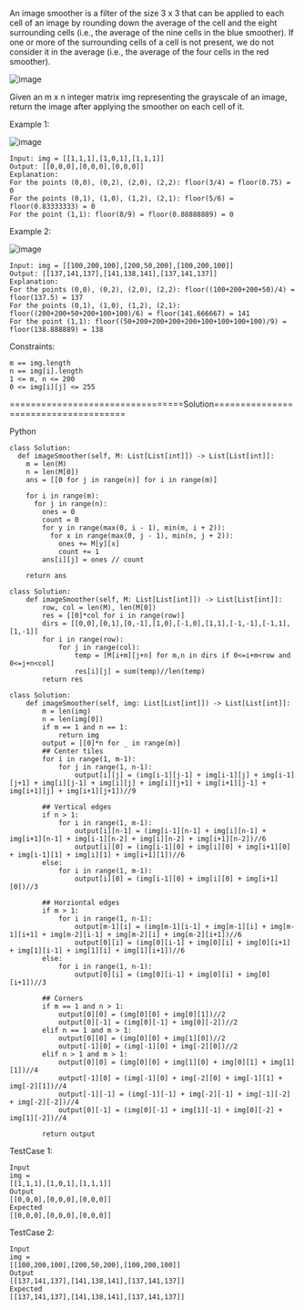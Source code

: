An image smoother is a filter of the size 3 x 3 that can be applied to each cell of an image by rounding down the average of the cell and the eight surrounding cells (i.e., the average of the nine cells in the blue smoother). If one or more of the surrounding cells of a cell is not present, we do not consider it in the average (i.e., the average of the four cells in the red smoother).

![image](https://github.com/Pughal/leetcode_solutions/assets/22728867/62ba7cca-b227-4037-95be-b9a9b6e7c2a3)

Given an m x n integer matrix img representing the grayscale of an image, return the image after applying the smoother on each cell of it.

Example 1:

![image](https://github.com/Pughal/leetcode_solutions/assets/22728867/48a00b16-1239-4998-a600-09ba74d41244)

```
Input: img = [[1,1,1],[1,0,1],[1,1,1]]
Output: [[0,0,0],[0,0,0],[0,0,0]]
Explanation:
For the points (0,0), (0,2), (2,0), (2,2): floor(3/4) = floor(0.75) = 0
For the points (0,1), (1,0), (1,2), (2,1): floor(5/6) = floor(0.83333333) = 0
For the point (1,1): floor(8/9) = floor(0.88888889) = 0
```

Example 2:

![image](https://github.com/Pughal/leetcode_solutions/assets/22728867/490cba79-39aa-4642-ad0d-0b52667cfad7)

```
Input: img = [[100,200,100],[200,50,200],[100,200,100]]
Output: [[137,141,137],[141,138,141],[137,141,137]]
Explanation:
For the points (0,0), (0,2), (2,0), (2,2): floor((100+200+200+50)/4) = floor(137.5) = 137
For the points (0,1), (1,0), (1,2), (2,1): floor((200+200+50+200+100+100)/6) = floor(141.666667) = 141
For the point (1,1): floor((50+200+200+200+200+100+100+100+100)/9) = floor(138.888889) = 138
``` 

Constraints:
```
m == img.length
n == img[i].length
1 <= m, n <= 200
0 <= img[i][j] <= 255
```


=================================Solution=====================================

Python

```
class Solution:
  def imageSmoother(self, M: List[List[int]]) -> List[List[int]]:
    m = len(M)
    n = len(M[0])
    ans = [[0 for j in range(n)] for i in range(m)]

    for i in range(m):
      for j in range(n):
        ones = 0
        count = 0
        for y in range(max(0, i - 1), min(m, i + 2)):
          for x in range(max(0, j - 1), min(n, j + 2)):
            ones += M[y][x]
            count += 1
        ans[i][j] = ones // count

    return ans
```

```
class Solution:
    def imageSmoother(self, M: List[List[int]]) -> List[List[int]]:
        row, col = len(M), len(M[0])
        res = [[0]*col for i in range(row)]
        dirs = [[0,0],[0,1],[0,-1],[1,0],[-1,0],[1,1],[-1,-1],[-1,1],[1,-1]]
        for i in range(row):
            for j in range(col):
                temp = [M[i+m][j+n] for m,n in dirs if 0<=i+m<row and 0<=j+n<col]
                res[i][j] = sum(temp)//len(temp)
        return res
```

```
class Solution:
    def imageSmoother(self, img: List[List[int]]) -> List[List[int]]:
        m = len(img)
        n = len(img[0])
        if m == 1 and n == 1:
            return img
        output = [[0]*n for _ in range(m)]
        ## Center tiles
        for i in range(1, m-1):
            for j in range(1, n-1):
                output[i][j] = (img[i-1][j-1] + img[i-1][j] + img[i-1][j+1] + img[i][j-1] + img[i][j] + img[i][j+1] + img[i+1][j-1] + img[i+1][j] + img[i+1][j+1])//9

        ## Vertical edges
        if n > 1:
            for i in range(1, m-1):
                output[i][n-1] = (img[i-1][n-1] + img[i][n-1] + img[i+1][n-1] + img[i-1][n-2] + img[i][n-2] + img[i+1][n-2])//6
                output[i][0] = (img[i-1][0] + img[i][0] + img[i+1][0] + img[i-1][1] + img[i][1] + img[i+1][1])//6
        else:
            for i in range(1, m-1):
                output[i][0] = (img[i-1][0] + img[i][0] + img[i+1][0])//3

        ## Horziontal edges
        if m > 1:
            for i in range(1, n-1):
                output[m-1][i] = (img[m-1][i-1] + img[m-1][i] + img[m-1][i+1] + img[m-2][i-1] + img[m-2][i] + img[m-2][i+1])//6
                output[0][i] = (img[0][i-1] + img[0][i] + img[0][i+1] + img[1][i-1] + img[1][i] + img[1][i+1])//6
        else:
            for i in range(1, n-1):
                output[0][i] = (img[0][i-1] + img[0][i] + img[0][i+1])//3

        ## Corners
        if m == 1 and n > 1:
            output[0][0] = (img[0][0] + img[0][1])//2
            output[0][-1] = (img[0][-1] + img[0][-2])//2
        elif n == 1 and m > 1:
            output[0][0] = (img[0][0] + img[1][0])//2
            output[-1][0] = (img[-1][0] + img[-2][0])//2
        elif n > 1 and m > 1:
            output[0][0] = (img[0][0] + img[1][0] + img[0][1] + img[1][1])//4
            output[-1][0] = (img[-1][0] + img[-2][0] + img[-1][1] + img[-2][1])//4
            output[-1][-1] = (img[-1][-1] + img[-2][-1] + img[-1][-2] + img[-2][-2])//4
            output[0][-1] = (img[0][-1] + img[1][-1] + img[0][-2] + img[1][-2])//4
        
        return output
```

TestCase 1:
```
Input
img =
[[1,1,1],[1,0,1],[1,1,1]]
Output
[[0,0,0],[0,0,0],[0,0,0]]
Expected
[[0,0,0],[0,0,0],[0,0,0]]
```

TestCase 2:
```
Input
img =
[[100,200,100],[200,50,200],[100,200,100]]
Output
[[137,141,137],[141,138,141],[137,141,137]]
Expected
[[137,141,137],[141,138,141],[137,141,137]]
```
